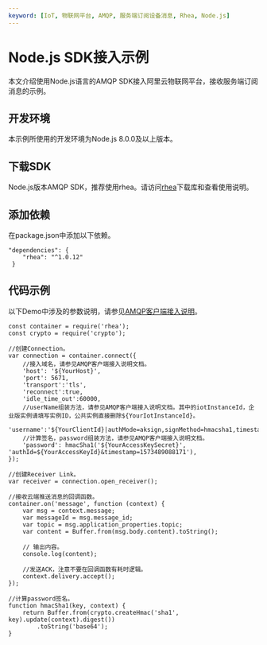 ```yaml
---
keyword: [IoT, 物联网平台, AMQP, 服务端订阅设备消息, Rhea, Node.js]
---
```


# Node.js SDK接入示例

本文介绍使用Node.js语言的AMQP SDK接入阿里云物联网平台，接收服务端订阅消息的示例。

## 开发环境

本示例所使用的开发环境为Node.js 8.0.0及以上版本。

## 下载SDK

Node.js版本AMQP SDK，推荐使用rhea。请访问[rhea](https://github.com/amqp/rhea)下载库和查看使用说明。

## 添加依赖

在package.json中添加以下依赖。

```
"dependencies": {
    "rhea": "^1.0.12"
 }
```

## 代码示例

以下Demo中涉及的参数说明，请参见[AMQP客户端接入说明](/cn.zh-CN/消息通信/服务端订阅/使用AMQP服务端订阅/AMQP客户端接入说明.md)。

```
const container = require('rhea');
const crypto = require('crypto');

//创建Connection。
var connection = container.connect({
    //接入域名，请参见AMQP客户端接入说明文档。
    'host': '${YourHost}',
    'port': 5671,
    'transport':'tls',
    'reconnect':true,
    'idle_time_out':60000,
    //userName组装方法，请参见AMQP客户端接入说明文档。其中的iotInstanceId，企业版实例请填写实例ID，公共实例直接删除${YourIotInstanceId}。
    'username':'${YourClientId}|authMode=aksign,signMethod=hmacsha1,timestamp=1573489088171,authId=${YourAccessKeyId},iotInstanceId=${YourIotInstanceId},consumerGroupId=${YourConsumerGroupId}|', 
    //计算签名，password组装方法，请参见AMQP客户端接入说明文档。
    'password': hmacSha1('${YourAccessKeySecret}', 'authId=${YourAccessKeyId}&timestamp=1573489088171'),
});

//创建Receiver Link。
var receiver = connection.open_receiver();

//接收云端推送消息的回调函数。
container.on('message', function (context) {
    var msg = context.message;
    var messageId = msg.message_id;
    var topic = msg.application_properties.topic;
    var content = Buffer.from(msg.body.content).toString();

    // 输出内容。
    console.log(content);

    //发送ACK，注意不要在回调函数有耗时逻辑。
    context.delivery.accept();
});

//计算password签名。
function hmacSha1(key, context) {
    return Buffer.from(crypto.createHmac('sha1', key).update(context).digest())
        .toString('base64');
}
```

